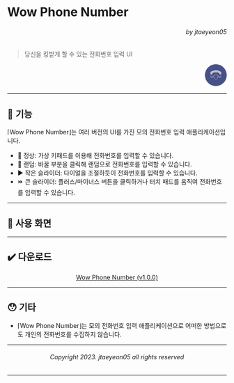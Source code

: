 # Wow Phone Number
<div align=end> <h6> by jtaeyeon05 </h6> </div>

> 당신을 킹받게 할 수 있는 전화번호 입력 UI

<div align=end>
    <img 
        src="https://raw.githubusercontent.com/error0918/MiniProjects/main/WowPhoneNumber/icon.png" 
        width="50" 
        height="50" 
        title="Wow Phone Number"/>
</div>

---

## 👀 기능

⌈Wow Phone Number⌋는 여러 버전의 UI를 가진 모의 전화번호 입력 애플리케이션입니다. <br/>
- 🥸 정상: 가상 키패드를 이용해 전화번호를 입력할 수 있습니다.
- 🎲 랜덤: 바꿀 부분을 클릭해 랜덤으로 전화번호를 입력할 수 있습니다.
- ▶️ 작은 슬라이더: 다이얼을 조절하듯이 전화번호를 입력할 수 있습니다.
- ⏩ 큰 슬라이더: 플러스/마이너스 버튼을 클릭하거나 터치 패드를 움직여 전화번호를 입력할 수 있습니다.

---

## 📱️ 사용 화면

---

## ✔️ 다운로드

<div align=center>
    <a href="https://github.com/error0918/MiniProjects/raw/main/WowPhoneNumber/app/release/Wow%20Phone%20Number%20(v1.0.0).apk">
        Wow Phone Number (v1.0.0)
    </a>
</div>

---

## 😯 기타

- ⌈Wow Phone Number⌋는 모의 전화번호 입력 애플리케이션으로 어떠한 방법으로도 개인의 전화번호를 수집하지 않습니다.

---

<div align=center>
    <h6>
        Copyright 2023. jtaeyeon05 all rights reserved
    </h6>
</div>

---